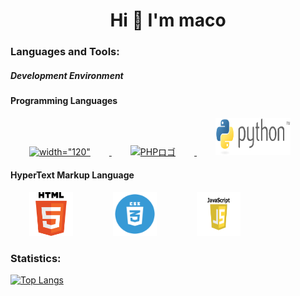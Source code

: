 <h1 align="center">Hi 👋 I'm maco</h1>
  
  <h3 style="align-items: left;">Languages and Tools:</h3>
  <h5 style="align-items: left;">Development Environment</h5>
<!--   <div style="align-items: left;">
    <a href="https://git-scm.com/" target="_blank"> <img src="img/git-icon.svg" alt=width="60" height="60"/> </a>
  </div> -->
  
  
  <h4 style="align-items: left;">Programming Languages</h4>
  <div style="align-items: left;">
    <a href="https://simple.wikipedia.org/wiki/C_(programming_language)" target="_blank"> <img src="https://cdn.discordapp.com/attachments/831127414067298304/881152499258646578/220px-C_Programming_Language.png" alt=width="120" height="60" hspace="30"/> </a>
  <a href="https://ja.wikipedia.org/wiki/%E3%83%95%E3%82%A1%E3%82%A4%E3%83%AB:PHP-logo.svg" target="_blank"> <img src="https://upload.wikimedia.org/wikipedia/commons/2/27/PHP-logo.svg" alt="PHPロゴ" width="60" height="60" hspace="30"/> </a>
  <a href="https://ja.wikipedia.org/wiki/Python" target="_blank"> <img src="img/Python_logo.svg.png" alt="pythonロゴ" width="120" height="60" hspace="30"/> </a>

  </div>
  <h4 style="align-items: left;">HyperText Markup Language</h4>
  <div style="align-items: left;">
    <a href="https://ja.wikipedia.org/wiki/HTML5" target="_blank"><img src="img/HTML5_logo.svg.png"  alt="HTML5ロゴ" width="70" height="70" hspace="30"></a>
    <a href="https://simple.wikipedia.org/wiki/Cascading_Style_Sheets" target="_blank"><img src="img/css.webp"  alt="CS5ロゴ" width="70" height="70" hspace="30"></a>
    <a href="https://ja.wikipedia.org/wiki/JavaScript target="_blank"><img src="img/javascript.png"  alt="JSロゴ" width="70" height="70" hspace="30"></a>

  </div>

   <h3 style="align-items: left;">Statistics:</h3> 



[![Top Langs](https://github-readme-stats.vercel.app/api/top-langs/?username=lion-rion)](https://github.com/anuraghazra/github-readme-stats)

